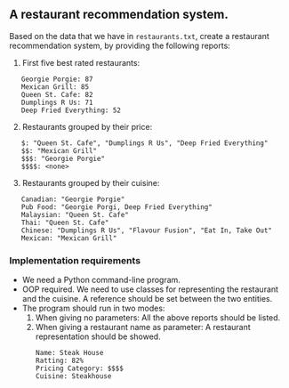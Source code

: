 ## A restaurant recommendation system.

Based on the data that we have in `restaurants.txt`, create a restaurant recommendation system, by providing the following reports:

1. First five best rated restaurants:
```
   Georgie Porgie: 87
   Mexican Grill: 85
   Queen St. Cafe: 82
   Dumplings R Us: 71
   Deep Fried Everything: 52
```

2. Restaurants grouped by their price:
```
   $: "Queen St. Cafe", "Dumplings R Us", "Deep Fried Everything"
   $$: "Mexican Grill"
   $$$: "Georgie Porgie"
   $$$$: <none>
```

3. Restaurants grouped by their cuisine:
```
   Canadian: "Georgie Porgie"
   Pub Food: "Georgie Porgi, Deep Fried Everything"
   Malaysian: "Queen St. Cafe"
   Thai: "Queen St. Cafe"
   Chinese: "Dumplings R Us", "Flavour Fusion", "Eat In, Take Out"
   Mexican: "Mexican Grill"
```

### Implementation requirements

* We need a Python command-line program.
* OOP required. We need to use classes for representing the restaurant and the cuisine. A reference should be set between the two entities.
* The program should run in two modes:
   1. When giving no parameters: All the above reports should be listed.
   2. When giving a restaurant name as parameter: A restaurant representation should be showed.
      ```
      Name: Steak House
      Ratting: 82%
      Pricing Category: $$$$
      Cuisine: Steakhouse
      ```

